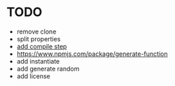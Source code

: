 # TODO

- remove clone
- split properties
- [add compile step](http://ejohn.org/blog/asmjs-javascript-compile-target/)
- https://www.npmjs.com/package/generate-function
- add instantiate
- add generate random
- add license